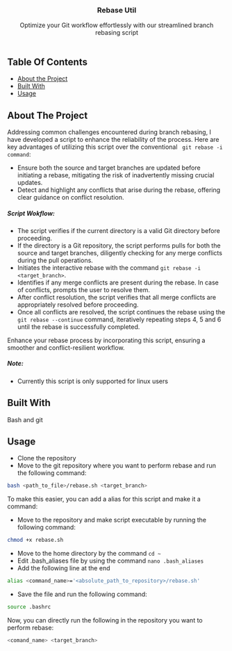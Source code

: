 <br/>
<p align="center">
  <h3 align="center">Rebase Util</h3>

  <p align="center">
    Optimize your Git workflow effortlessly with our streamlined branch rebasing script
    <br/>
    <br/>
  </p>
</p>



## Table Of Contents

* [About the Project](#about-the-project)
* [Built With](#built-with)
* [Usage](#usage)

## About The Project


Addressing common challenges encountered during branch rebasing, I have developed a script to enhance the reliability of the process. Here are key advantages of utilizing this script over the conventional ` git rebase -i command`:

 * Ensure both the source and target branches are updated before initiating a rebase, mitigating the risk of inadvertently missing crucial updates.
* Detect and highlight any conflicts that arise during the rebase, offering clear guidance on conflict resolution.

##### Script Wokflow:
 * The script verifies if the current directory is a valid Git directory before proceeding.
* If the directory is a Git repository, the script performs pulls for both the source and target branches, diligently checking for any merge conflicts during the pull operations.
* Initiates the interactive rebase with the command `git rebase -i <target_branch>`.
* Identifies if any merge conflicts are present during the rebase. In case of conflicts, prompts the user to resolve them.
* After conflict resolution, the script verifies that all merge conflicts are appropriately resolved before proceeding.
* Once all conflicts are resolved, the script continues the rebase using the `git rebase --continue` command, iteratively repeating steps 4, 5 and 6 until the rebase is successfully completed.

Enhance your rebase process by incorporating this script, ensuring a smoother and conflict-resilient workflow.

##### Note:
* Currently this script is only supported for linux users

## Built With

Bash and git

## Usage

* Clone the repository
* Move to the git repository where you want to perform rebase and run the following command:
```sh
bash <path_to_file>/rebase.sh <target_branch>
```

To make this easier, you can add a alias for this script and make it a command:
* Move to the repository and make script executable by running the following command:
```sh
chmod +x rebase.sh
```
* Move to the home directory by the command `cd ~`
* Edit .bash_aliases file by using the command `nano .bash_aliases`
* Add the following line at the end
```sh
alias <command_name>='<absolute_path_to_repository>/rebase.sh'
```
* Save the file and run the following command:
```sh
source .bashrc
```
Now, you can directly run the following in the repository you want to perform rebase:
```sh
<comand_name> <target_branch>
```
